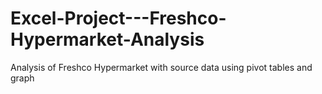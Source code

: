 # Excel-Project---Freshco-Hypermarket-Analysis
Analysis of Freshco Hypermarket with source data using pivot tables and graph 
